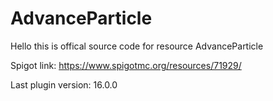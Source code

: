 # AdvanceParticle
Hello this is offical source code for resource AdvanceParticle

Spigot link: https://www.spigotmc.org/resources/71929/ 	

Last plugin version: 16.0.0 
